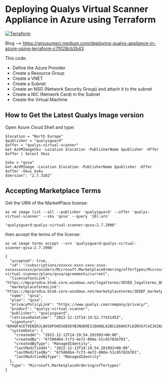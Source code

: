 # Deploying Qualys Virtual Scanner Appliance in Azure using Terraform
[![Terraform](https://img.shields.io/badge/terraform-v1.3+-blue.svg)](https://www.terraform.io/downloads.html)

Blog --> https://gmusumeci.medium.com/deploying-qualys-appliance-in-azure-using-terraform-c7f028cb2b43

This code:

- Define the Azure Provider
- Create a Resource Group
- Create a VNET
- Create a Subnet
- Create an NSG (Network Security Group) and attach it to the subnet 
- Create a NIC (Network Card) in the Subnet
- Create the Virtual Machine

## How to Get the Latest Qualys Image version

Open Azure Cloud Shell and type:

```
$location = "North Europe"
$publisher = "qualysguard"
$offer = "qualys-virtual-scanner"
Get-AzVMImageSku -Location $location -PublisherName $publisher -Offer $offer | Select Skus

$sku = "qvsa"
Get-AzVMImage -Location $location -PublisherName $publisher -Offer $offer -Skus $sku
$Version": "2.7.3102"
```

## Accepting Marketplace Terms

Get the URN of the MarketPlace license:

```
az vm image list --all --publisher 'qualysguard' --offer 'qualys-virtual-scanner' --sku 'qvsa' --query '[0].urn' 

"qualysguard:qualys-virtual-scanner:qvsa:2.7.2906"
```

then accept the terms of the license:

```
az vm image terms accept --urn 'qualysguard:qualys-virtual-scanner:qvsa:2.7.2906'

{
  "accepted": true,
  "id": "/subscriptions/xxxxxx-xxxx-xxxx-xxxx-xxxxxxxxxxxx/providers/Microsoft.MarketplaceOrdering/offerTypes/Microsoft.MarketplaceOrdering/offertypes/publishers/qualysguard/offers/qualys-virtual-scanner/plans/qvsa/agreements/current",
  "licenseTextLink": "https://mpcprodsa.blob.core.windows.net/legalterms/3E5ED_legalterms_QUALYSGUARD%253a24QUALYS%253a2DVIRTUAL%253a2DSCANNER%253a24QVSA%253a247X6MWRP2X774O53E7DCCZFOLE2LAAOS6V3PWH3SELAOUCBDJJELHBXCU4VK55ZVSCBRCMWFBIL4DCLAHSWNHXFG2ASI5CJ2Y4WGCPYA.txt",
  "marketplaceTermsLink": "https://mpcprodsa.blob.core.windows.net/marketplaceterms/3EDEF_marketplaceterms_VIRTUALMACHINE%253a24AAK2OAIZEAWW5H4MSP5KSTVB6NDKKRTUBAU23BRFTWN4YC2MQLJUB5ZEYUOUJBVF3YK34CIVPZL2HWYASPGDUY5O2FWEGRBYOXWZE5Y.txt",
  "name": "qvsa",
  "plan": "qvsa",
  "privacyPolicyLink": "https://www.qualys.com/company/privacy/",
  "product": "qualys-virtual-scanner",
  "publisher": "qualysguard",
  "retrieveDatetime": "2022-12-13T14:19:52.7743145Z",
  "signature": "BXHQF4CETVENIRJLNXS6PSH55OQ56YBJNUERE3JQUHQL62BCLE66HCFL6ZRVG7C4ZJK26LD255T666R7NHMWT2SG5GOXIIP6FNOBEFQ",
  "systemData": {
    "createdAt": "2022-12-13T14:19:54.201992+00:00",
    "createdBy": "67580d64-fcf3-4e72-800a-51c45782b701",
    "createdByType": "ManagedIdentity",
    "lastModifiedAt": "2022-12-13T14:19:54.201992+00:00",
    "lastModifiedBy": "67580d64-fcf3-4e72-800a-51c45782b701",
    "lastModifiedByType": "ManagedIdentity"
  },
  "type": "Microsoft.MarketplaceOrdering/offertypes"
}
```

